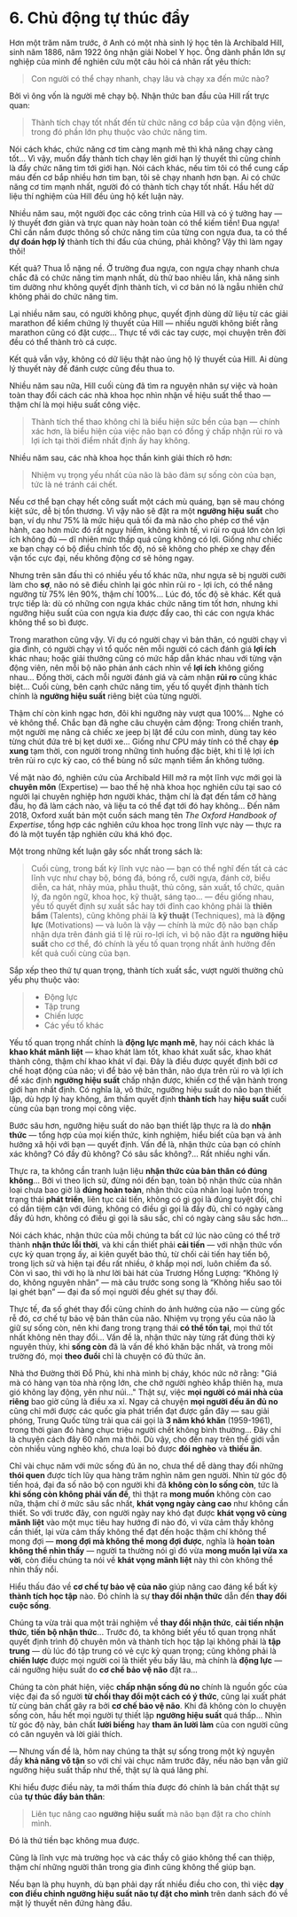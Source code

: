 # 6. Chủ động tự thúc đẩy

Hơn một trăm năm trước, ở Anh có một nhà sinh lý học tên là Archibald Hill, sinh năm 1886, năm 1922 ông nhận giải Nobel Y học. Ông dành phần lớn sự nghiệp của mình để nghiên cứu một câu hỏi cá nhân rất yêu thích:

> Con người có thể chạy nhanh, chạy lâu và chạy xa đến mức nào?

Bởi vì ông vốn là người mê chạy bộ. Nhận thức ban đầu của Hill rất trực quan:

> Thành tích chạy tốt nhất đến từ chức năng cơ bắp của vận động viên, trong đó phần lớn phụ thuộc vào chức năng tim.

Nói cách khác, chức năng cơ tim càng mạnh mẽ thì khả năng chạy càng tốt... Vì vậy, muốn đẩy thành tích chạy lên giới hạn lý thuyết thì cũng chính là đẩy chức năng tim tới giới hạn. Nói cách khác, nếu tim tôi có thể cung cấp máu đến cơ bắp nhiều hơn tim bạn, tôi sẽ chạy nhanh hơn bạn. Ai có chức năng cơ tim mạnh nhất, người đó có thành tích chạy tốt nhất. Hầu hết dữ liệu thí nghiệm của Hill đều ủng hộ kết luận này.

Nhiều năm sau, một người đọc các công trình của Hill và có ý tưởng hay — lý thuyết đơn giản và trực quan này hoàn toàn có thể kiếm tiền! Đua ngựa! Chỉ cần nắm được thông số chức năng tim của từng con ngựa đua, ta có thể **dự đoán hợp lý** thành tích thi đấu của chúng, phải không? Vậy thì làm ngay thôi!

Kết quả? Thua lỗ nặng nề. Ở trường đua ngựa, con ngựa chạy nhanh chưa chắc đã có chức năng tim mạnh nhất, dù thử bao nhiêu lần, khả năng sinh tim dường như không quyết định thành tích, vì cơ bản nó là ngẫu nhiên chứ không phải do chức năng tim.

Lại nhiều năm sau, có người không phục, quyết định dùng dữ liệu từ các giải marathon để kiểm chứng lý thuyết của Hill — nhiều người không biết rằng marathon cũng có đặt cược... Thực tế với các tay cược, mọi chuyện trên đời đều có thể thành trò cá cược.

Kết quả vẫn vậy, không có dữ liệu thật nào ủng hộ lý thuyết của Hill. Ai dùng lý thuyết này để đánh cược cũng đều thua to.

Nhiều năm sau nữa, Hill cuối cùng đã tìm ra nguyên nhân sự việc và hoàn toàn thay đổi cách các nhà khoa học nhìn nhận về hiệu suất thể thao — thậm chí là mọi hiệu suất công việc.

> Thành tích thể thao không chỉ là biểu hiện sức bền của bạn — chính xác hơn, là biểu hiện của việc não bạn có đồng ý chấp nhận rủi ro và lợi ích tại thời điểm nhất định ấy hay không.

Nhiều năm sau, các nhà khoa học thần kinh giải thích rõ hơn:

> Nhiệm vụ trọng yếu nhất của não là bảo đảm sự sống còn của bạn, tức là né tránh cái chết.

Nếu cơ thể bạn chạy hết công suất một cách mù quáng, bạn sẽ mau chóng kiệt sức, dễ bị tổn thương. Vì vậy não sẽ đặt ra một **ngưỡng hiệu suất** cho bạn, ví dụ như 75% là mức hiệu quả tối đa mà não cho phép cơ thể vận hành, cao hơn mức đó rất nguy hiểm, không kinh tế, vì rủi ro quá lớn còn lợi ích không đủ — dĩ nhiên mức thấp quá cũng không có lợi. Giống như chiếc xe bạn chạy có bộ điều chỉnh tốc độ, nó sẽ không cho phép xe chạy đến vận tốc cực đại, nếu không động cơ sẽ hỏng ngay.

Nhưng trên sân đấu thì có nhiều yếu tố khác nữa, như ngựa sẽ bị người cưỡi làm cho **sợ**, não nó sẽ điều chỉnh lại góc nhìn rủi ro - lợi ích, có thể nâng ngưỡng từ 75% lên 90%, thậm chí 100%... Lúc đó, tốc độ sẽ khác. Kết quả trực tiếp là: dù có những con ngựa khác chức năng tim tốt hơn, nhưng khi ngưỡng hiệu suất của con ngựa kia được đẩy cao, thì các con ngựa khác không thể so bì được.

Trong marathon cũng vậy. Ví dụ có người chạy vì bản thân, có người chạy vì gia đình, có người chạy vì tổ quốc nên mỗi người có cách đánh giá **lợi ích** khác nhau; hoặc giải thưởng cũng có mức hấp dẫn khác nhau với từng vận động viên, nên mỗi bộ não phản ánh cách nhìn về **lợi ích** không giống nhau... Đồng thời, cách mỗi người đánh giá và cảm nhận **rủi ro** cũng khác biệt... Cuối cùng, bên cạnh chức năng tim, yếu tố quyết định thành tích chính là **ngưỡng hiệu suất** riêng biệt của từng người.

Thậm chí còn kinh ngạc hơn, đôi khi ngưỡng này vượt qua 100%... Nghe có vẻ không thể. Chắc bạn đã nghe câu chuyện cảm động: Trong chiến tranh, một người mẹ nâng cả chiếc xe jeep bị lật để cứu con mình, dùng tay kéo từng chút đứa trẻ bị kẹt dưới xe... Giống như CPU máy tính có thể chạy **ép xung** tạm thời, con người trong những tình huống đặc biệt, khi tỉ lệ lợi ích trên rủi ro cực kỳ cao, có thể bùng nổ sức mạnh tiềm ẩn không tưởng.

Về mặt nào đó, nghiên cứu của Archibald Hill mở ra một lĩnh vực mới gọi là **chuyên môn** (Expertise) — bao thế hệ nhà khoa học nghiên cứu tại sao có người lại chuyên nghiệp hơn người khác, thậm chí là đạt đến tầm cỡ hàng đầu, họ đã làm cách nào, và liệu ta có thể đạt tới đó hay không... Đến năm 2018, Oxford xuất bản một cuốn sách mang tên _The Oxford Handbook of Expertise_, tổng hợp các nghiên cứu khoa học trong lĩnh vực này — thực ra đó là một tuyển tập nghiên cứu khá khó đọc.

Một trong những kết luận gây sốc nhất trong sách là:

> Cuối cùng, trong bất kỳ lĩnh vực nào — bạn có thể nghĩ đến tất cả các lĩnh vực như chạy bộ, bóng đá, bóng rổ, cưỡi ngựa, đánh cờ, biểu diễn, ca hát, nhảy múa, phẫu thuật, thủ công, sản xuất, tổ chức, quản lý, đa ngôn ngữ, khoa học, kỹ thuật, sáng tạo... — đều giống nhau, yếu tố quyết định sự xuất sắc hay tới đỉnh cao không phải là **thiên bẩm** (Talents), cũng không phải là **kỹ thuật** (Techniques), mà là **động lực** (Motivations) — và luôn là vậy — chính là mức độ não bạn chấp nhận dựa trên đánh giá tỉ lệ rủi ro-lợi ích, vì bộ não đặt ra **ngưỡng hiệu suất** cho cơ thể, đó chính là yếu tố quan trọng nhất ảnh hưởng đến kết quả cuối cùng của bạn.

Sắp xếp theo thứ tự quan trọng, thành tích xuất sắc, vượt người thường chủ yếu phụ thuộc vào:

> - Động lực
> - Tập trung
> - Chiến lược
> - Các yếu tố khác

Yếu tố quan trọng nhất chính là **động lực mạnh mẽ**, hay nói cách khác là **khao khát mãnh liệt** — khao khát làm tốt, khao khát xuất sắc, khao khát thành công, thậm chí khao khát vĩ đại. Đây là điều được quyết định bởi cơ chế hoạt động của não; vì để bảo vệ bản thân, não dựa trên rủi ro và lợi ích để xác định **ngưỡng hiệu suất** chấp nhận được, khiến cơ thể vận hành trong giới hạn nhất định. Có nghĩa là, vô thức, ngưỡng hiệu suất do não bạn thiết lập, dù hợp lý hay không, âm thầm quyết định **thành tích** hay **hiệu suất** cuối cùng của bạn trong mọi công việc.

Bước sâu hơn, ngưỡng hiệu suất do não bạn thiết lập thực ra là do **nhận thức** — tổng hợp của mọi kiến thức, kinh nghiệm, hiểu biết của bạn và ảnh hưởng xã hội với bạn — quyết định. Vấn đề là, nhận thức của bạn có chính xác không? Có đầy đủ không? Có sâu sắc không?… Rất nhiều nghi vấn.

Thực ra, ta không cần tranh luận liệu **nhận thức của bản thân có đúng không**... Bởi vì theo lịch sử, đừng nói đến bạn, toàn bộ nhận thức của nhân loại chưa bao giờ là **đúng hoàn toàn**, nhận thức của nhân loại luôn trong trạng thái **phát triển**, liên tục cải tiến, không có gì gọi là đúng tuyệt đối, chỉ có dần tiệm cận với đúng, không có điều gì gọi là đầy đủ, chỉ có ngày càng đầy đủ hơn, không có điều gì gọi là sâu sắc, chỉ có ngày càng sâu sắc hơn...

Nói cách khác, nhận thức của mỗi chúng ta bất cứ lúc nào cũng có thể trở thành **nhận thức lỗi thời**, và khi cần thiết phải **cải tiến** — với nhận thức vốn cực kỳ quan trọng ấy, ai kiên quyết bảo thủ, từ chối cải tiến hay tiến bộ, trong lịch sử và hiện tại đều rất nhiều, ở khắp mọi nơi, luôn chiếm đa số. Còn vì sao, thì với họ là như lời bài hát của Trương Hồng Lượng: “Không lý do, không nguyên nhân” — mà câu trước song song là “Không hiểu sao tôi lại ghét bạn” — đại đa số mọi người đều ghét sự thay đổi.

Thực tế, đa số ghét thay đổi cũng chính do ảnh hưởng của não — cùng gốc rễ đó, cơ chế tự bảo vệ bản thân của não. Nhiệm vụ trọng yếu của não là giữ sự sống còn, nên khi đang trong trạng thái **có thể tồn tại**, mọi thứ tốt nhất không nên thay đổi... Vấn đề là, nhận thức này từng rất đúng thời kỳ nguyên thủy, khi **sống còn** đã là vấn đề khó khăn bậc nhất, và trong môi trường đó, mọi **theo đuổi** chỉ là chuyện có đủ thức ăn.

Nhà thơ Đường thời Đỗ Phủ, khi nhà mình bị cháy, khóc nức nở rằng: "Giá mà có hàng vạn tòa nhà rộng lớn, che chở người nghèo khắp thiên hạ, mưa gió không lay động, yên như núi..." Thật sự, việc **mọi người có mái nhà của riêng** bao giờ cũng là điều xa xỉ. Ngay cả chuyện **mọi người đều ăn đủ no** cũng chỉ mới được các quốc gia phát triển đạt được gần đây — sau giải phóng, Trung Quốc từng trải qua cái gọi là **3 năm khó khăn** (1959-1961), trong thời gian đó hàng chục triệu người chết không bình thường... Đây chỉ là chuyện cách đây 60 năm mà thôi. Dù vậy, cho đến nay trên thế giới vẫn còn nhiều vùng nghèo khó, chưa loại bỏ được **đói nghèo** và **thiếu ăn**.

Chỉ vài chục năm với mức sống đủ ăn no, chưa thể dễ dàng thay đổi những **thói quen** được tích lũy qua hàng trăm nghìn năm gen người. Nhìn từ góc độ tiến hoá, đại đa số não bộ con người khi đã **không còn lo sống còn**, tức là **khi sống còn không phải vấn đề**, thì thật ra **mong muốn** không còn cao nữa, thậm chí ở mức sâu sắc nhất, **khát vọng ngày càng cao** như không cần thiết. So với trước đây, con người ngày nay khó đạt được **khát vọng vô cùng mãnh liệt** vào một mục tiêu hay hướng đi nào đó, vì vừa cảm thấy không cần thiết, lại vừa cảm thấy không thể đạt đến hoặc thậm chí không thể mong đợi — **mong đợi mà không thể mong đợi được**, nghĩa là **hoàn toàn không thể nhìn thấy** — người ta thường nói gì đó vừa **mong muốn lại vừa xa vời**, còn điều chúng ta nói về **khát vọng mãnh liệt** này thì còn không thể nhìn thấy nổi.

Hiểu thấu đáo về **cơ chế tự bảo vệ của não** giúp nâng cao đáng kể bất kỳ **thành tích học tập** nào. Đó chính là sự **thay đổi nhận thức** dẫn đến **thay đổi cuộc sống**.

Chúng ta vừa trải qua một trải nghiệm về **thay đổi nhận thức**, **cải tiến nhận thức**, **tiến bộ nhận thức**... Trước đó, ta không biết yếu tố quan trọng nhất quyết định trình độ chuyên môn và thành tích học tập lại không phải là **tập trung** — dù lúc đó tập trung có vẻ cực kỳ quan trọng; cũng không phải là **chiến lược** được mọi người coi là thiết yếu bấy lâu, mà chính là **động lực** — cái ngưỡng hiệu suất do **cơ chế bảo vệ não** đặt ra...

Chúng ta còn phát hiện, việc **chấp nhận sống đủ no** chính là nguồn gốc của việc đại đa số người **từ chối thay đổi một cách có ý thức**, cũng lại xuất phát từ cùng bản chất gây ra bởi **cơ chế bảo vệ não**. Khi đã không còn lo chuyện sống còn, hầu hết mọi người tự thiết lập **ngưỡng hiệu suất** quá thấp... Nhìn từ góc độ này, bản chất **lười biếng** hay **tham ăn lười làm** của con người cũng có căn nguyên và lời giải thích.

— Nhưng vấn đề là, hôm nay chúng ta thật sự sống trong một kỷ nguyên đầy **khả năng vô tận** so với chỉ vài chục năm trước đây, nếu não bạn vẫn giữ ngưỡng hiệu suất thấp như thế, thật sự là quá lãng phí.

Khi hiểu được điều này, ta mới thấm thía được đó chính là bản chất thật sự của **tự thúc đẩy bản thân**:

> Liên tục nâng cao **ngưỡng hiệu suất** mà não bạn đặt ra cho chính mình.

Đó là thứ tiền bạc không mua được.

Cũng là lĩnh vực mà trường học và các thầy cô giáo không thể can thiệp, thậm chí những người thân trong gia đình cũng không thể giúp bạn.

Nếu bạn là phụ huynh, dù bạn phải dạy rất nhiều điều cho con, thì việc **dạy con điều chỉnh ngưỡng hiệu suất não tự đặt cho mình** trên danh sách đó về mặt lý thuyết nên đứng hàng đầu.
